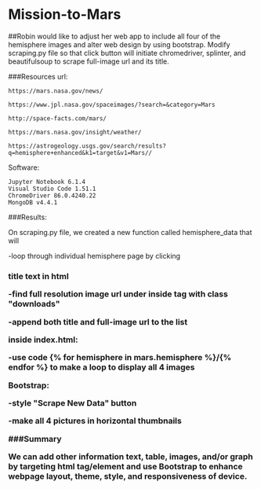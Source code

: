 # Mission-to-Mars

##Robin would like to adjust her web app to include all four of the hemisphere images and alter web design by using bootstrap. Modify scraping.py file so that click button will initiate chromedriver, splinter, and beautifulsoup to scrape full-image url and its title. 

###Resources
url:  
	
	https://mars.nasa.gov/news/
	
	https://www.jpl.nasa.gov/spaceimages/?search=&category=Mars
	
	http://space-facts.com/mars/
	
	https://mars.nasa.gov/insight/weather/
	
	https://astrogeology.usgs.gov/search/results?q=hemisphere+enhanced&k1=target&v1=Mars//

Software: 	

	Jupyter Notebook 6.1.4
	Visual Studio Code 1.51.1
  	ChromeDriver 86.0.4240.22
  	MongoDB v4.4.1
  
###Results:

On scraping.py file, we created a new function called hemisphere_data that will

  -loop through individual hemisphere page by clicking <h3> title text in html
	
  -find full resolution image url under <href> inside <a> tag with class "downloads"
	
  -append both title and full-image url to the list 

inside index.html:

  -use code {% for hemisphere in mars.hemisphere %}/{% endfor %} to make a loop to display all 4 images 

Bootstrap:

  -style "Scrape New Data" button
  
  -make all 4 pictures in horizontal thumbnails

###Summary

We can add other information text, table, images, and/or graph by targeting html tag/element and use Bootstrap to enhance webpage layout, theme, style, and responsiveness of device.
